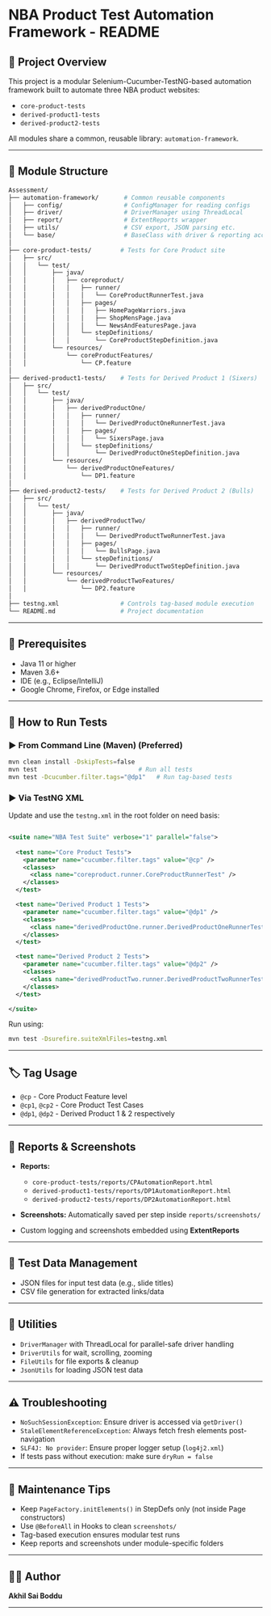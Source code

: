 # NBA Product Test Automation Framework - README

## 📌 Project Overview

This project is a modular Selenium-Cucumber-TestNG-based automation framework built to automate three NBA product websites:

* `core-product-tests`
* `derived-product1-tests`
* `derived-product2-tests`

All modules share a common, reusable library: `automation-framework`.

---

## 🧱 Module Structure

```bash
Assessment/  
├── automation-framework/       # Common reusable components
│   ├── config/                 # ConfigManager for reading configs
│   ├── driver/                 # DriverManager using ThreadLocal
│   ├── report/                 # ExtentReports wrapper
│   ├── utils/                  # CSV export, JSON parsing etc.
│   └── base/                   # BaseClass with driver & reporting access
│
├── core-product-tests/        # Tests for Core Product site
│   ├── src/
│   │   └── test/
│   │       ├── java/
│   │       │   ├── coreproduct/
│   │       │   │   ├── runner/
│   │       │   │   │   └── CoreProductRunnerTest.java
│   │       │   │   ├── pages/
│   │       │   │   │   ├── HomePageWarriors.java
│   │       │   │   │   ├── ShopMensPage.java
│   │       │   │   │   └── NewsAndFeaturesPage.java
│   │       │   │   └── stepDefinitions/
│   │       │   │       └── CoreProductStepDefinition.java
│   │       └── resources/
│   │           └── coreProductFeatures/
│   │               └── CP.feature
│
├── derived-product1-tests/    # Tests for Derived Product 1 (Sixers)
│   ├── src/
│   │   └── test/
│   │       ├── java/
│   │       │   ├── derivedProductOne/
│   │       │   │   ├── runner/
│   │       │   │   │   └── DerivedProductOneRunnerTest.java
│   │       │   │   ├── pages/
│   │       │   │   │   └── SixersPage.java
│   │       │   │   └── stepDefinitions/
│   │       │   │       └── DerivedProductOneStepDefinition.java
│   │       └── resources/
│   │           └── derivedProductOneFeatures/
│   │               └── DP1.feature
│
├── derived-product2-tests/    # Tests for Derived Product 2 (Bulls)
│   ├── src/
│   │   └── test/
│   │       ├── java/
│   │       │   ├── derivedProductTwo/
│   │       │   │   ├── runner/
│   │       │   │   │   └── DerivedProductTwoRunnerTest.java
│   │       │   │   ├── pages/
│   │       │   │   │   └── BullsPage.java
│   │       │   │   └── stepDefinitions/
│   │       │   │       └── DerivedProductTwoStepDefinition.java
│   │       └── resources/
│   │           └── derivedProductTwoFeatures/
│   │               └── DP2.feature
│
├── testng.xml                 # Controls tag-based module execution
└── README.md                  # Project documentation
```

---


## 🔧 Prerequisites

* Java 11 or higher
* Maven 3.6+
* IDE (e.g., Eclipse/IntelliJ)
* Google Chrome, Firefox, or Edge installed

---

## 🚀 How to Run Tests

### ▶️ From Command Line (Maven) (Preferred)

```bash
mvn clean install -DskipTests=false
mvn test                            # Run all tests
mvn test -Dcucumber.filter.tags="@dp1"   # Run tag-based tests
```

### ▶️ Via TestNG XML 

Update and use the `testng.xml` in the root folder on need basis:

```xml

<suite name="NBA Test Suite" verbose="1" parallel="false">
  
  <test name="Core Product Tests">
    <parameter name="cucumber.filter.tags" value="@cp" />
    <classes>
      <class name="coreproduct.runner.CoreProductRunnerTest" />
    </classes>
  </test>

  <test name="Derived Product 1 Tests">
    <parameter name="cucumber.filter.tags" value="@dp1" />
    <classes>
      <class name="derivedProductOne.runner.DerivedProductOneRunnerTest" />
    </classes>
  </test>

  <test name="Derived Product 2 Tests">
    <parameter name="cucumber.filter.tags" value="@dp2" />
    <classes>
      <class name="derivedProductTwo.runner.DerivedProductTwoRunnerTest" />
    </classes>
  </test>

</suite>

```

Run using:

```bash
mvn test -Dsurefire.suiteXmlFiles=testng.xml
```

---

## 🏷️ Tag Usage

* `@cp` - Core Product Feature level
* `@cp1`, `@cp2` - Core Product Test Cases
* `@dp1`, `@dp2` - Derived Product 1 & 2 respectively

---

## 📂 Reports & Screenshots

* **Reports:**

  * `core-product-tests/reports/CPAutomationReport.html`
  * `derived-product1-tests/reports/DP1AutomationReport.html`
  * `derived-product2-tests/reports/DP2AutomationReport.html`

* **Screenshots:**
  Automatically saved per step inside `reports/screenshots/`

* Custom logging and screenshots embedded using **ExtentReports**

---

## 🧪 Test Data Management

* JSON files for input test data (e.g., slide titles)
* CSV file generation for extracted links/data

---

## 🧰 Utilities

* `DriverManager` with ThreadLocal for parallel-safe driver handling
* `DriverUtils` for wait, scrolling, zooming
* `FileUtils` for file exports & cleanup
* `JsonUtils` for loading JSON test data

---

## ⚠️ Troubleshooting

* `NoSuchSessionException`: Ensure driver is accessed via `getDriver()`
* `StaleElementReferenceException`: Always fetch fresh elements post-navigation
* `SLF4J: No provider`: Ensure proper logger setup (`log4j2.xml`)
* If tests pass without execution: make sure `dryRun = false`

---

## 🧹 Maintenance Tips

* Keep `PageFactory.initElements()` in StepDefs only (not inside Page constructors)
* Use `@BeforeAll` in Hooks to clean `screenshots/`
* Tag-based execution ensures modular test runs
* Keep reports and screenshots under module-specific folders

---

## 👨‍💻 Author

**Akhil Sai Boddu**

---

